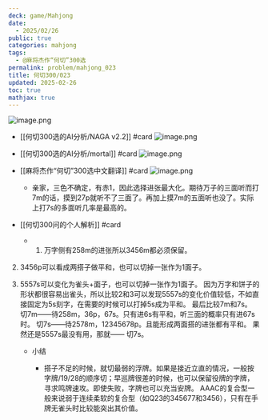 ```yaml
---
deck: game/Mahjong
date:
  - 2025/02/26
public: true
categories: mahjong
tags:
  - @麻将杰作“何切”300选
permalink: problem/mahjong_023
title: 何切300/023
updated: 2025-02-26
toc: true
mathjax: true
---
```


![image.png](/assets/image_1740577242232_0.png)

  + [[何切300选的AI分析/NAGA v2.2]] #card
![image.png](/assets/image_1740577247918_0.png)

  + [[何切300选的AI分析/mortal]] #card
![image.png](/assets/image_1740577256190_0.png)

  + [[麻将杰作“何切”300选中文翻译]] #card
![image.png](/assets/image_1740577324561_0.png)

    + 亲家，三色不确定，有赤1，因此选择进张最大化。期待万子的三面听而打7m的话，摸到27p就听不了三面了。再加上摸7m的五面听也没了。实际上打7s的多面听几率是最高的。

  + [[何切300问的个人解析]] #card
    + 1. 万字侧有258m的进张所以3456m都必须保留。
2. 3456p可以看成两搭子做平和，也可以切掉一张作为1面子。
3. 5557s可以变化为雀头+面子，也可以切掉一张作为1面子。
因为万字和饼子的形状都很容易出雀头，所以比较2和3可以发现5557s的变化价值较低，不如直接固定为5s刻字，在需要的时候可以打掉5s成为平和。
最后比较7m和7s。
切7m——待258m，36p，67s。只有进6s有平和，听三面的概率只有进67s时。
切7s——待2578m，12345678p。且能形成两面搭的进张都有平和。
果然还是5557s最没有用，那就——
切7s。

    + 小结

      + 搭子不足的时候，就切最弱的浮牌。如果是接近立直的情况，一般按字牌/19/28的顺序切；早巡牌很差的时候，也可以保留役牌的字牌，寻求鸣牌速攻。即使失败，字牌也可以充当安牌。
AAAC的复合型一般来说弱于连续柔软的复合型（如Q23的345677和3456），只有在手牌无雀头时比较能突出其价值。
